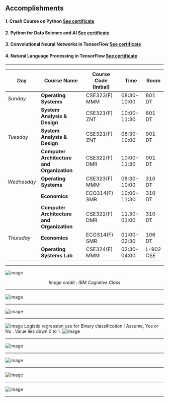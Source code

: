 ## Accomplishments
#### 1. Crash Course on Python [See certificate](https://www.coursera.org/account/accomplishments/verify/MNJ4QBEA2E9K)
#### 2. Python for Data Science and AI [See certificate](https://www.coursera.org/account/accomplishments/verify/KNNY9NEL7FPY)
#### 3. Convolutional Neural Networks in TensorFlow [See certificate](https://www.coursera.org/account/accomplishments/verify/TTYFB4JKNANJ)
#### 4. Natural Language Processing in TensorFlow [See certificate](https://www.coursera.org/account/accomplishments/verify/A3JFCWSYCUFH)
***

| Day      | __Course Name__    |Course Code (Initial)| Time  |Room |
| ------   | -----                        | ----           | ---             |----- |
| *Sunday* |  __Operating Systems__    | CSE323(F) MMM  | 08:30-10:00  | 801 DT |
|        |__System Analysis & Design__|CSE321(F) ZNT|10:00-11:30 |801 DT  |
| *Tuesday*|  __System Analysis & Design__  | CSE321(F) ZNT  |    08:30-10:00         |901 DT |
|    |   __Computer Architecture and Organization__ | CSE322(F) DMR  | 10:00-11:30   |901 DT |
|*Wednesday*|__Operating Systems__|CSE323(F) MMM|08:30-10:00 |310 DT  |
|     |__Economics__ | ECO314(F) SMR |10:00-11:30 | 310 DT |
|      |__Computer Architecture and Organization__ |CSE322(F) DMR |11.30-01:00|310 DT |
|*Thursday* | __Economics__|ECO314(F) SMR|01:00-02:30 |106 DT |
|      |__Operating Systems Lab__ | CSE324(F) MMM |02:30-04:00|L-902 CSE   |
***


![image](https://user-images.githubusercontent.com/35966401/49700090-5ae7a780-fc04-11e8-922b-2ced8c7a5564.png)<p align='center'> *Image credit : IBM Cognitive Class* </p>
***
![image](https://user-images.githubusercontent.com/35966401/49700287-d64a5880-fc06-11e8-88a9-6fe59a465e9b.png)
***
![image](https://user-images.githubusercontent.com/35966401/49700338-84560280-fc07-11e8-8473-cd9d192bab4a.png)
***
![image](https://user-images.githubusercontent.com/35966401/49803874-4843ae80-fd7b-11e8-8ebe-5949cff5cfb4.png)
Logistic regression use for Binary classification ! Assume, Yes or No . Value lies down 0 to 1. 
![image](https://user-images.githubusercontent.com/35966401/49804053-cbfd9b00-fd7b-11e8-826c-a8834122c880.png)
***
![image](https://user-images.githubusercontent.com/35966401/49804119-f3ecfe80-fd7b-11e8-8ad8-c135c22d6a66.png)
***
![image](https://user-images.githubusercontent.com/35966401/49804190-2565ca00-fd7c-11e8-80d3-6d54c4dbbf2e.png)
***
![image](https://user-images.githubusercontent.com/35966401/49807721-fe5fc600-fd84-11e8-9cd6-d7ff4d298c98.png)
***
![image](https://user-images.githubusercontent.com/35966401/49809521-500a4f80-fd89-11e8-94ae-233bdf1fdb76.png)
***



